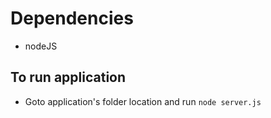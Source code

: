 # Dependencies
- nodeJS
## To run application
- Goto application's folder location and run `node server.js`
